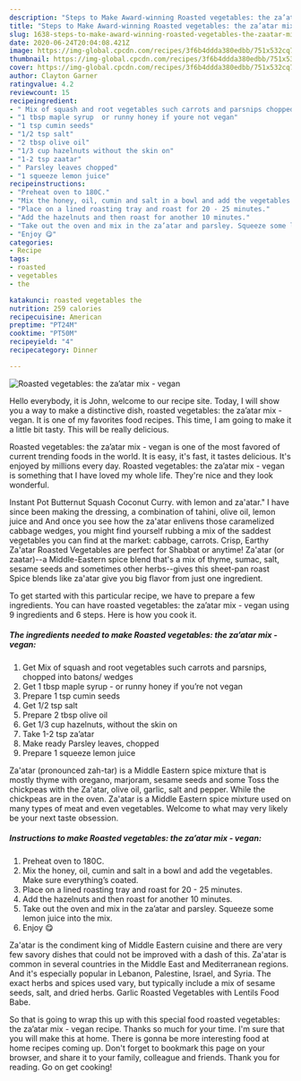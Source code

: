 ```yaml
---
description: "Steps to Make Award-winning Roasted vegetables: the za’atar mix - vegan"
title: "Steps to Make Award-winning Roasted vegetables: the za’atar mix - vegan"
slug: 1638-steps-to-make-award-winning-roasted-vegetables-the-zaatar-mix-vegan
date: 2020-06-24T20:04:08.421Z
image: https://img-global.cpcdn.com/recipes/3f6b4ddda380edbb/751x532cq70/roasted-vegetables-the-zaatar-mix-vegan-recipe-main-photo.jpg
thumbnail: https://img-global.cpcdn.com/recipes/3f6b4ddda380edbb/751x532cq70/roasted-vegetables-the-zaatar-mix-vegan-recipe-main-photo.jpg
cover: https://img-global.cpcdn.com/recipes/3f6b4ddda380edbb/751x532cq70/roasted-vegetables-the-zaatar-mix-vegan-recipe-main-photo.jpg
author: Clayton Garner
ratingvalue: 4.2
reviewcount: 15
recipeingredient:
- " Mix of squash and root vegetables such carrots and parsnips chopped into batons wedges"
- "1 tbsp maple syrup  or runny honey if youre not vegan"
- "1 tsp cumin seeds"
- "1/2 tsp salt"
- "2 tbsp olive oil"
- "1/3 cup hazelnuts without the skin on"
- "1-2 tsp zaatar"
- " Parsley leaves chopped"
- "1 squeeze lemon juice"
recipeinstructions:
- "Preheat oven to 180C."
- "Mix the honey, oil, cumin and salt in a bowl and add the vegetables. Make sure everything’s coated."
- "Place on a lined roasting tray and roast for 20 - 25 minutes."
- "Add the hazelnuts and then roast for another 10 minutes."
- "Take out the oven and mix in the za’atar and parsley. Squeeze some lemon juice into the mix."
- "Enjoy 😋"
categories:
- Recipe
tags:
- roasted
- vegetables
- the

katakunci: roasted vegetables the 
nutrition: 259 calories
recipecuisine: American
preptime: "PT24M"
cooktime: "PT50M"
recipeyield: "4"
recipecategory: Dinner

---
```



![Roasted vegetables: the za’atar mix - vegan](https://img-global.cpcdn.com/recipes/3f6b4ddda380edbb/751x532cq70/roasted-vegetables-the-zaatar-mix-vegan-recipe-main-photo.jpg)

Hello everybody, it is John, welcome to our recipe site. Today, I will show you a way to make a distinctive dish, roasted vegetables: the za’atar mix - vegan. It is one of my favorites food recipes. This time, I am going to make it a little bit tasty. This will be really delicious.

Roasted vegetables: the za’atar mix - vegan is one of the most favored of current trending foods in the world. It is easy, it's fast, it tastes delicious. It's enjoyed by millions every day. Roasted vegetables: the za’atar mix - vegan is something that I have loved my whole life. They're nice and they look wonderful.

Instant Pot Butternut Squash Coconut Curry. with lemon and za&#39;atar.&#34; I have since been making the dressing, a combination of tahini, olive oil, lemon juice and And once you see how the za&#39;atar enlivens those caramelized cabbage wedges, you might find yourself rubbing a mix of the saddest vegetables you can find at the market: cabbage, carrots. Crisp, Earthy Za&#39;atar Roasted Vegetables are perfect for Shabbat or anytime! Za&#39;atar (or zaatar)--a Middle-Eastern spice blend that&#39;s a mix of thyme, sumac, salt, sesame seeds and sometimes other herbs--gives this sheet-pan roast Spice blends like za&#39;atar give you big flavor from just one ingredient.


To get started with this particular recipe, we have to prepare a few ingredients. You can have roasted vegetables: the za’atar mix - vegan using 9 ingredients and 6 steps. Here is how you cook it.

<!--inarticleads1-->

##### The ingredients needed to make Roasted vegetables: the za’atar mix - vegan:

1. Get  Mix of squash and root vegetables such carrots and parsnips, chopped into batons/ wedges
1. Get 1 tbsp maple syrup - or runny honey if you’re not vegan
1. Prepare 1 tsp cumin seeds
1. Get 1/2 tsp salt
1. Prepare 2 tbsp olive oil
1. Get 1/3 cup hazelnuts, without the skin on
1. Take 1-2 tsp za’atar
1. Make ready  Parsley leaves, chopped
1. Prepare 1 squeeze lemon juice


Za&#39;atar (pronounced zah-tar) is a Middle Eastern spice mixture that is mostly thyme with oregano, marjoram, sesame seeds and some Toss the chickpeas with the Za&#39;atar, olive oil, garlic, salt and pepper. While the chickpeas are in the oven. Za&#39;atar is a Middle Eastern spice mixture used on many types of meat and even vegetables. Welcome to what may very likely be your next taste obsession. 

<!--inarticleads2-->

##### Instructions to make Roasted vegetables: the za’atar mix - vegan:

1. Preheat oven to 180C.
1. Mix the honey, oil, cumin and salt in a bowl and add the vegetables. Make sure everything’s coated.
1. Place on a lined roasting tray and roast for 20 - 25 minutes.
1. Add the hazelnuts and then roast for another 10 minutes.
1. Take out the oven and mix in the za’atar and parsley. Squeeze some lemon juice into the mix.
1. Enjoy 😋


Za&#39;atar is the condiment king of Middle Eastern cuisine and there are very few savory dishes that could not be improved with a dash of this. Za&#39;atar is common in several countries in the Middle East and Mediterranean regions. And it&#39;s especially popular in Lebanon, Palestine, Israel, and Syria. The exact herbs and spices used vary, but typically include a mix of sesame seeds, salt, and dried herbs. Garlic Roasted Vegetables with Lentils Food Babe. 

So that is going to wrap this up with this special food roasted vegetables: the za’atar mix - vegan recipe. Thanks so much for your time. I'm sure that you will make this at home. There is gonna be more interesting food at home recipes coming up. Don't forget to bookmark this page on your browser, and share it to your family, colleague and friends. Thank you for reading. Go on get cooking!
